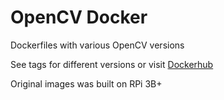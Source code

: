 # OpenCV Docker
Dockerfiles with various OpenCV versions

See tags for different versions or visit [Dockerhub](https://hub.docker.com/repository/docker/ormgair/opencv)

Original images was built on RPi 3B+
